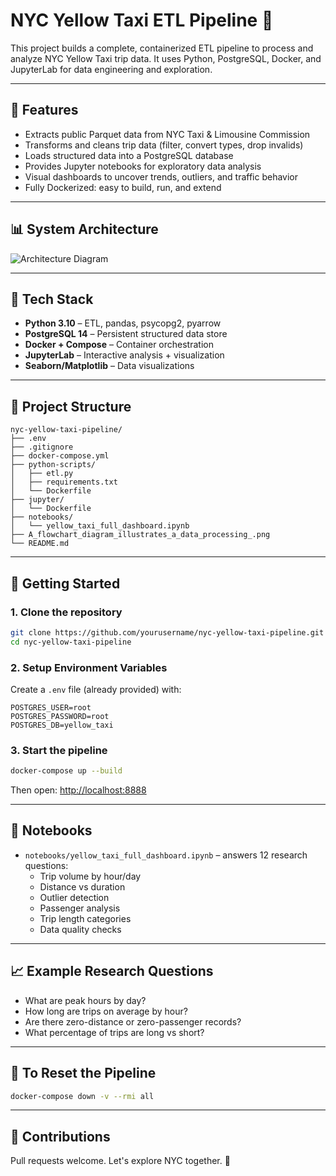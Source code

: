 
# NYC Yellow Taxi ETL Pipeline 🚖

This project builds a complete, containerized ETL pipeline to process and analyze NYC Yellow Taxi trip data. It uses Python, PostgreSQL, Docker, and JupyterLab for data engineering and exploration.

---

## 📌 Features

- Extracts public Parquet data from NYC Taxi & Limousine Commission
- Transforms and cleans trip data (filter, convert types, drop invalids)
- Loads structured data into a PostgreSQL database
- Provides Jupyter notebooks for exploratory data analysis
- Visual dashboards to uncover trends, outliers, and traffic behavior
- Fully Dockerized: easy to build, run, and extend

---

## 📊 System Architecture

![Architecture Diagram](./A_flowchart_diagram_illustrates_a_data_processing_.png)

---

## 🧱 Tech Stack

- **Python 3.10** – ETL, pandas, psycopg2, pyarrow
- **PostgreSQL 14** – Persistent structured data store
- **Docker + Compose** – Container orchestration
- **JupyterLab** – Interactive analysis + visualization
- **Seaborn/Matplotlib** – Data visualizations

---

## 📂 Project Structure

```
nyc-yellow-taxi-pipeline/
├── .env
├── .gitignore
├── docker-compose.yml
├── python-scripts/
│   ├── etl.py
│   ├── requirements.txt
│   └── Dockerfile
├── jupyter/
│   └── Dockerfile
├── notebooks/
│   └── yellow_taxi_full_dashboard.ipynb
├── A_flowchart_diagram_illustrates_a_data_processing_.png
└── README.md
```

---

## 🚀 Getting Started

### 1. Clone the repository

```bash
git clone https://github.com/yourusername/nyc-yellow-taxi-pipeline.git
cd nyc-yellow-taxi-pipeline
```

### 2. Setup Environment Variables

Create a `.env` file (already provided) with:

```
POSTGRES_USER=root
POSTGRES_PASSWORD=root
POSTGRES_DB=yellow_taxi
```

### 3. Start the pipeline

```bash
docker-compose up --build
```

Then open: [http://localhost:8888](http://localhost:8888)

---

## 📓 Notebooks

- `notebooks/yellow_taxi_full_dashboard.ipynb` – answers 12 research questions:
  - Trip volume by hour/day
  - Distance vs duration
  - Outlier detection
  - Passenger analysis
  - Trip length categories
  - Data quality checks

---

## 📈 Example Research Questions

- What are peak hours by day?
- How long are trips on average by hour?
- Are there zero-distance or zero-passenger records?
- What percentage of trips are long vs short?

---

## 🧹 To Reset the Pipeline

```bash
docker-compose down -v --rmi all
```

---

## 🤝 Contributions

Pull requests welcome. Let's explore NYC together. 🌆
